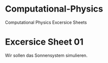 # Computational-Physics

Computational Physics Excersice Sheets

# Excersice Sheet 01

Wir sollen das Sonnensystem simulieren.
